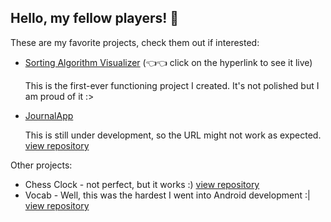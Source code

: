 ## Hello, my fellow players! 👋

These are my favorite projects, check them out if interested:
- [Sorting Algorithm Visualizer](https://exismyssav.netlify.app/) \(👈️👈️ click on the hyperlink to see it live\)  

  This is the first-ever functioning project I created. It's not polished but I am proud of it :>
- [JournalApp]()  

  This is still under development, so the URL might not work as expected. [view repository](https://github.com/exismys/JournalApp)  

Other projects:  
- Chess Clock - not perfect, but it works :) [view repository](https://github.com/exismys/ExisChessclock)  
- Vocab - Well, this was the hardest I went into Android development :| [view repository](https://github.com/exismys/Vocab)
